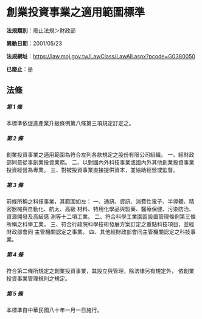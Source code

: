 # 創業投資事業之適用範圍標準

**法規類別**：廢止法規＞財政部

**異動日期**：2001/05/23  

**法規網址**：https://law.moj.gov.tw/LawClass/LawAll.aspx?pcode=G0380050

**已廢止**：是



## 法條
##### 第 1 條
本標準依促進產業升級條例第八條第三項規定訂定之。

##### 第 2 條
創業投資事業之適用範圍為符合左列各款規定之股份有限公司組織。
一、經財政部同意從事創業投資業務。
二、以對國內外科技事業或國內外其他創業投資事業投資經營為專業。
三、對被投資事業直接提供資本，並協助經營或監督。


##### 第 3 條
前條所稱之科技事業，其範圍如左：
一、通訊、資訊、消費性電子、半導體、精密器械與自動化、航太、高級
    材料、特用化學品與製藥、醫療保健、污染防治、資源開發及高級感
    測等十二項工業。
二、符合科學工業園區設置管理條例第三條所稱之科學工業。
三、符合行政院科學技術發展方案訂定之重點科技項目，並經財政部會同
    主管機關認定之事業。
四、其他經財政部會同主管機關認定之科技事業。


##### 第 4 條
符合第二條所規定之創業投資事業，其設立與管理，除法律另有規定外，
依創業投資事業管理規則之規定。

##### 第 5 條
本標準自中華民國八十年一月一日施行。


